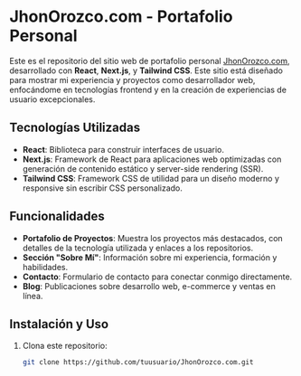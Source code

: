 # JhonOrozco.com - Portafolio Personal

Este es el repositorio del sitio web de portafolio personal [JhonOrozco.com](https://JhonOrozco.com), desarrollado con **React**, **Next.js**, y **Tailwind CSS**. Este sitio está diseñado para mostrar mi experiencia y proyectos como desarrollador web, enfocándome en tecnologías frontend y en la creación de experiencias de usuario excepcionales.

## Tecnologías Utilizadas

- **React**: Biblioteca para construir interfaces de usuario.
- **Next.js**: Framework de React para aplicaciones web optimizadas con generación de contenido estático y server-side rendering (SSR).
- **Tailwind CSS**: Framework CSS de utilidad para un diseño moderno y responsive sin escribir CSS personalizado.

## Funcionalidades

- **Portafolio de Proyectos**: Muestra los proyectos más destacados, con detalles de la tecnología utilizada y enlaces a los repositorios.
- **Sección "Sobre Mí"**: Información sobre mi experiencia, formación y habilidades.
- **Contacto**: Formulario de contacto para conectar conmigo directamente.
- **Blog**: Publicaciones sobre desarrollo web, e-commerce y ventas en línea.

## Instalación y Uso

1. Clona este repositorio:

   ```bash
   git clone https://github.com/tuusuario/JhonOrozco.com.git